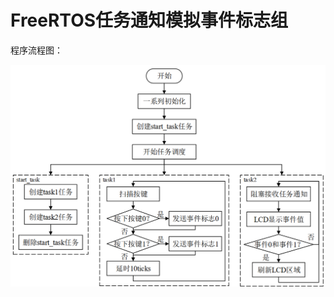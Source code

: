 # FreeRTOS任务通知模拟事件标志组

程序流程图：

![屏幕截图 2025-08-18 174423.png](https://raw.githubusercontent.com/hazy1k/My-drawing-bed/main/2025/08/18-17-44-42-屏幕截图%202025-08-18%20174423.png)
